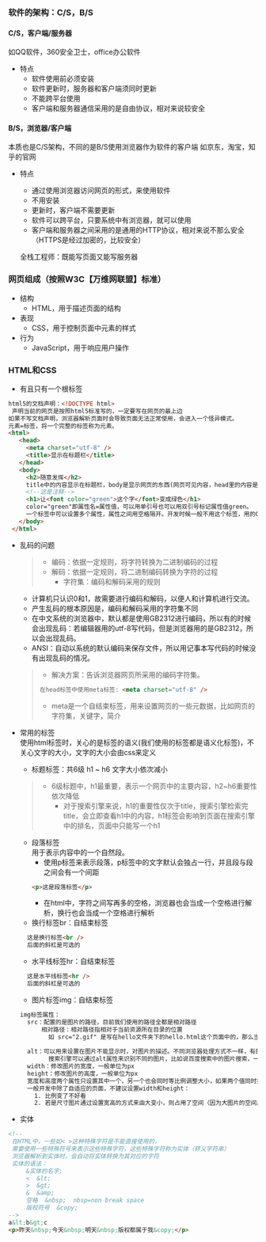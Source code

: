 ### 软件的架构：C/S，B/S
#### C/S，客户端/服务器
  如QQ软件，360安全卫士，office办公软件
* 特点
  * 软件使用前必须安装
  * 软件更新时，服务器和客户端须同时更新
  * 不能跨平台使用
  * 客户端和服务器通信采用的是自由协议，相对来说较安全

#### B/S，浏览器/客户端
  本质也是C/S架构，不同的是B/S使用浏览器作为软件的客户端
  如京东，淘宝，知乎的官网
* 特点
  * 通过使用浏览器访问网页的形式，来使用软件
  * 不用安装
  * 更新时，客户端不需要更新
  * 软件可以跨平台，只要系统中有浏览器，就可以使用
  * 客户端和服务器之间采用的是通用的HTTP协议，相对来说不那么安全（HTTPS是经过加密的，比较安全）
  
  全栈工程师：既能写页面又能写服务器
  
### 网页组成（按照W3C【万维网联盟】标准）
* 结构
  * HTML，用于描述页面的结构
* 表现
  * CSS，用于控制页面中元素的样式
* 行为
  * JavaScript，用于响应用户操作

### HTML和CSS
* 有且只有一个根标签
 ```html
html5的文档声明：<!DOCTYPE html>  
  声明当前的网页是按照html5标准写的，一定要写在网页的最上边
如果不写文档声明，浏览器解析页面时会导致页面无法正常使用，会进入一个怪异模式。
元素=标签，将一个完整的标签称为元素。
<html>
    <head>
      <meta charset="utf-8" />
      <title>显示在标题栏</title>
    </head>
    <body>
      <h2>随意发挥</h2>
      title中的内容显示在标题栏，body是显示网页的东西(网页可见内容，head里的内容是帮助浏览器去解析网页的。
      <!--这是注释-->
      <h1>让<font color="green">这个字</font>变成绿色</h1>
      color="green"即属性名=属性值，可以用单引号也可以用双引号标记属性值green。
      一个标签中可以设置多个属性，属性之间用空格隔开。开发时候一般不用这个标签，用的CSS设置样式。
    </body>
  </html>
 ``` 
* 乱码的问题
  >* 编码：依据一定规则，将字符转换为二进制编码的过程
  >* 解码：依据一定规则，将二进制编码转换为字符的过程
  >   * 字符集：编码和解码采用的规则
  * 计算机只认识0和1，故需要进行编码和解码，以便人和计算机进行交流。
  * 产生乱码的根本原因是，编码和解码采用的字符集不同
  * 在中文系统的浏览器中，默认都是使用GB2312进行编码，所以有的时候会出现乱码：若编辑器用的utf-8写代码，但是浏览器用的是GB2312，所以会出现乱码。
  * ANSI：自动以系统的默认编码来保存文件，所以用记事本写代码的时候没有出现乱码的情况。
  >* 解决方案：告诉浏览器网页所采用的编码字符集。
  >```html
  >在head标签中使用meta标签: <meta charset="utf-8" />
  >```
    >* meta是一个自结束标签，用来设置网页的一些元数据，比如网页的字符集，关键字，简介
 
 * 常用的标签<br />
    使用html标签时，关心的是标签的语义(我们使用的标签都是语义化标签)，不关心文字的大小，文字的大小会由css来定义
    * 标题标签：共6级 h1 ~ h6 文字大小依次减小
    >* 6级标题中，h1最重要，表示一个网页中的主要内容，h2~h6重要性依次降低
    >   * 对于搜索引擎来说，h1的重要性仅次于title，搜索引擎检索完title，会立即查看h1中的内容，h1标签会影响到页面在搜索引擎中的排名，页面中只能写一个h1
    * 段落标签<br>
    用于表示内容中的一个自然段。
      * 使用p标签来表示段落，p标签中的文字默认会独占一行，并且段与段之间会有一个间距
      ```html
      <p>这是段落标签</p>
      ```
      * 在html中，字符之间写再多的空格，浏览器也会当成一个空格进行解析，换行也会当成一个空格进行解析
    * 换行标签br：自结束标签
    ```html
      这是换行标签<br />
      后面的斜杠是可选的
    ```
    * 水平线标签hr：自结束标签
    ```html
      这是水平线标签<hr />
      后面的斜杠是可选的
    ```
    * 图片标签img：自结束标签
    ```html
    img标签属性：
      src：配置的是图片的路径，目前我们使用的路径全都是相对路径
          相对路径：相对路径指相对于当前资源所在目录的位置
            如 src="2.gif" 是写在hello文件夹下的hello.html这个页面中的，那么当前资源是指的hello.html，而当前资源所在目录位置是指hello文件夹，所以要到hello文件夹下找2.gif
          
      alt：可以用来设置在图片不能显示时，对图片的描述。不同浏览器处理方式不一样，有的并不能显示文字
            搜索引擎可以通过alt属性来识别不同的图片，比如说百度搜索中的图片搜索，一输入“熊猫”就会出现熊猫的图片，并不是说百度能识别图片内容，而是度              读到了alt标签的内容。如果不写alt属性，则搜素引擎不会对img中的图片进行收录。
      width：修改图片的宽度，一般单位为px
      height：修改图片的高度，一般单位为px
      宽度和高度两个属性只设置其中一个，另一个也会同时等比例调整大小，如果两个值同时指定则按指定的值来显示
      一般开发中除了自适应的页面，不建议设置width和height：
        1. 比例变了不好看
        2. 若是尺寸图片通过设置宽高的方式来由大变小，则占用了空间（因为大图片的空间用来放了小图片，空间浪费）；若是由小变大，则图片像素变低，模糊。
    ```
  * 实体
   ```html
   <!--
    在HTML中，一些如< >这种特殊字符是不能直接使用的，
    需要使用一些特殊符号来表示这些特殊字符，这些特殊字符称为实体（转义字符串）
    浏览器解析到实体时，会自动将实体转换为其对应的字符
    实体的语法：
        &实体的名字;
        <  &lt;
        >  &gt;
        &  &amp;
        空格  &nbsp;  nbsp=non break space
        版权符号  &copy;
   -->
   a&lt;b&gt;c
   <p>昨天&nbsp;今天&nbsp;明天&nbsp;版权都属于我&copy;</p>
   ```
 
  
